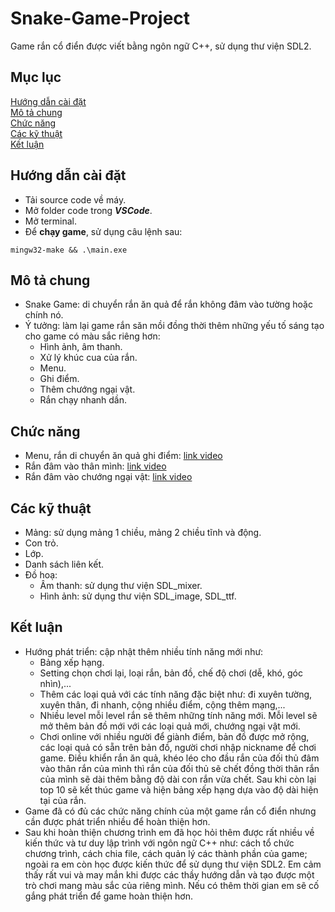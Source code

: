 # Snake-Game-Project
Game rắn cổ điển được viết bằng ngôn ngữ C++, sử dụng thư viện SDL2.  
## Mục lục  
[Hướng dẫn cài đặt](#hướng-dẫn-cài-đặt)  
[Mô tả chung](#mô-tả-chung)  
[Chức năng](#chức-năng)  
[Các kỹ thuật](#các-kỹ-thuật)  
[Kết luận](#kết-luận)  
## Hướng dẫn cài đặt  
  - Tải source code về máy.
  - Mở folder code trong **_VSCode_**.  
  - Mở terminal.
  - Để **chạy game**, sử dụng câu lệnh sau: 
  ```
  mingw32-make && .\main.exe
  ```
## Mô tả chung
  - Snake Game: di chuyển rắn ăn quả để rắn không đâm vào tường hoặc chính nó.
  - Ý tưởng: làm lại game rắn săn mồi đồng thời thêm những yếu tố sáng tạo cho game có màu sắc riêng hơn:
    - Hình ảnh, âm thanh.
    - Xử lý khúc cua của rắn.
    - Menu.
    - Ghi điểm.
    - Thêm chướng ngại vật. 
    - Rắn chạy nhanh dần.
## Chức năng
  - Menu, rắn di chuyển ăn quả ghi điểm: [link video](https://youtu.be/q0jruWb4gbg)
  - Rắn đâm vào thân mình: [link video](https://youtu.be/4e1W5PPsaAw)
  - Rắn đâm vào chướng ngại vật: [link video](https://youtu.be/G5vfonqVMos)
## Các kỹ thuật
  - Mảng: sử dụng mảng 1 chiều, mảng 2 chiều tĩnh và động.
  - Con trỏ.
  - Lớp.
  - Danh sách liên kết.
  - Đồ hoạ:
      - Âm thanh: sử dụng thư viện SDL_mixer.
      - Hình ảnh: sử dụng thư viện SDL_image, SDL_ttf.
## Kết luận  
  - Hướng phát triển: cập nhật thêm nhiều tính năng mới như:
    - Bảng xếp hạng.
    - Setting chọn chơi lại, loại rắn, bản đồ, chế độ chơi (dễ, khó, góc nhìn),...
    - Thêm các loại quả với các tính năng đặc biệt như: đi xuyên tường, xuyên thân, đi nhanh, cộng nhiều điểm, cộng thêm mạng,...
    - Nhiều level mỗi level rắn sẽ thêm những tính năng mới. Mỗi level sẽ mở thêm bản đồ mới với các loại quả mới, chướng ngại vật mới.
    - Chơi online với nhiều người để giành điểm, bản đồ được mở rộng, các loại quả có sẵn trên bản đồ, người chơi nhập nickname để chơi game. Điều khiển rắn ăn quả, khéo léo cho đầu rắn của đối thủ đâm vào thân rắn của mình thì rắn của đối thủ sẽ chết đồng thời thân rắn của mình sẽ dài thêm bằng độ dài con rắn vừa chết. Sau khi còn lại top 10 sẽ kết thúc game và hiện bảng xếp hạng dựa vào độ dài hiện tại của rắn.
  - Game đã có đủ các chức năng chính của một game rắn cổ điển nhưng cần được phát triển nhiều để hoàn thiện hơn.
  - Sau khi hoàn thiện chương trình em đã học hỏi thêm được rất nhiều về kiến thức và tư duy lập trình với ngôn ngữ C++ như: cách tổ chức chương trình, cách chia file,  cách quản lý các thành phần của game; ngoài ra em còn học được kiến thức để sử dụng thư viện SDL2. Em cảm thấy rất vui và may mắn khi được các thầy hướng dẫn và tạo được một trò chơi mang màu sắc của riêng mình. Nếu có thêm thời gian em sẽ cố gắng phát triển để game hoàn thiện hơn.

 
